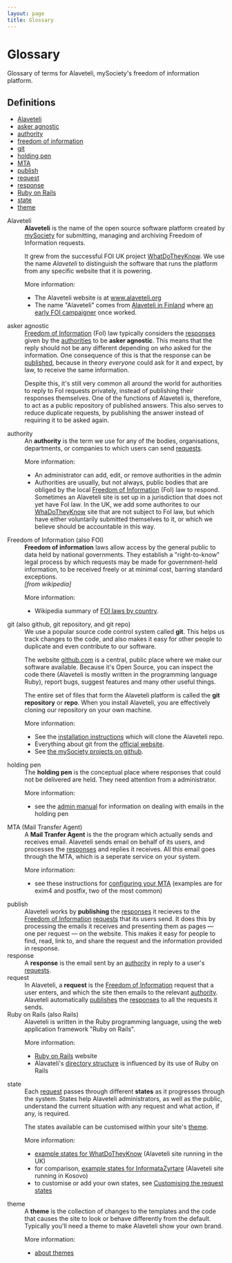 ```yaml
---
layout: page
title: Glossary
---
```


Glossary
====================

<p class="lead">
	Glossary of terms for Alaveteli, mySociety's freedom of information
 	platform.
</p>

Definitions
-----------

<ul class="definitions">
  <li><a href="#alaveteli">Alaveteli</a></li>
  <li><a href="#agnostic">asker agnostic</a></li>
  <li><a href="#authority">authority</a></li>
  <li><a href="#foi">freedom of information</a></li>
  <li><a href="#git">git</a></li>
  <li><a href="#holding_pen">holding pen</a></li>
  <li><a href="#mta">MTA</a></li>
  <li><a href="#publish">publish</a></li>
  <li><a href="#request">request</a></li>
  <li><a href="#response">response</a></li>
  <li><a href="#rails">Ruby&nbsp;on&nbsp;Rails</a></li>
  <li><a href="#state">state</a></li>
  <li><a href="#theme">theme</a></li>
</ul>


<dl class="glossary">

  <dt>
    <a name="alaveteli">Alaveteli</a>
  </dt>
  <dd>
    <strong>Alaveteli</strong> is the name of the open source software platform created
    by <a href="http://www.mysociety.org">mySociety</a> for submitting,
    managing and archiving Freedom of Information requests.
    <p>
      It grew from the successful FOI UK project 
      <a href="http://www.whatdotheyknow.com">WhatDoTheyKnow</a>.
      We use the name <em>Alaveteli</em> to distinguish the software
      that runs the platform from any specific website that it is powering.
    </p>
    <div class="more-info">
      <p>More information:</p>
      <ul>
        <li>
          The Alaveteli website is at <a href="http://www.alaveteli.org">www.alaveteli.org</a>
        </li>
        <li>
          The name "Alaveteli" comes from 
          <a href="http://en.wikipedia.org/wiki/Alaveteli,_Finland">Alaveteli in Finland</a>
          where 
          <a href="http://en.wikipedia.org/wiki/Anders_Chydenius">an early FOI campaigner</a>
          once worked.
        </li>
      </ul>
    </div>
  </dd>

  <dt>
    <a name="agnostic">asker agnostic</a>
  </dt>
  <dd>
	  <a href="#foi" class="glossary">Freedom of Information</a> (FoI) law typically considers
    the <a href="#response" class="glossary">responses</a> given by the 
    <a href="#authority" class="glossary">authorities</a> to be <strong>asker agnostic</strong>. This means
    that the reply should not be any different depending on <em>who</em> asked for the 
    information. One consequence of this is that the response
    can be <a href="#publish" class="glossary">published</a>, because in theory <em>everyone</em>
    could ask for it and expect, by law, to receive the same information. 
    <p>
      Despite this, it's still very common all around the world for authorities to reply
      to FoI requests privately, instead of publishing their responses themselves. One of the
      functions of Alaveteli is, therefore, to act as a public repository of published answers.
      This also serves to reduce duplicate requests, by publishing the answer instead of
      requiring it to be asked again.
    </p>
  <dt>
    <a name="authority">authority</a>
  </dt>
  <dd>
	  An <strong>authority</strong> is the term we use for any of the bodies, organisations,
    departments, or companies to which users can send <a href="#request" class="glossary">requests</a>.
    <div class="more-info">
      <p>More information:</p>
      <ul>
        <li>
          An administrator can add, edit, or remove authorities in the admin
        </li>
        <li>
          Authorities are usually, but not always, public bodies that are obliged by the local
          <a href="#foi" class="glossary">Freedom of Information</a> (FoI) law to respond. Sometimes an
          Alaveteli site is set up in a jurisdiction that does not yet have FoI law. In the UK,
          we add some authorites to our <a href="https://www.whatdotheyknow.com">WhaDoTheyKnow</a>
          site that are not subject to FoI law, but which have either voluntarily submitted themselves
          to it, or which we believe should be accountable in this way.
        </li>
      </ul>
    </div>
  </dd>

  <dt>
    <a name="foi">Freedom of Information</a> (also FOI)
  </dt>
  <dd>
    <strong>Freedom of information</strong> laws allow access by the general public
    to data held by national governments. They establish a "right-to-know"
    legal process by which requests may be made for government-held
    information, to be received freely or at minimal cost, barring standard
    exceptions.
    <br>
    <em>[from wikipedia]</em>
    <div class="more-info">
      <p>More information:</p>
      <ul>
        <li>
          Wikipedia summary of <a href="http://http://en.wikipedia.org/wiki/Freedom_of_information_laws_by_country">FOI laws by country</a>.
        </li>
      </ul>
    </div>
  </dd>

  <dt>
    <a name="git">git</a> (also github,  git repository, and git repo)
  </dt>
  <dd>
    We use a popular source code control system called <strong>git</strong>. This
    helps us track changes to the code, and also makes it easy for other people
    to duplicate and even contribute to our software.
    <p>
      The website <a href="http://github.com/mysociety">github.com</a> is a central, public
      place where we make our software available. Because it's Open Source, you can
      inspect the code there (Alaveteli is mostly written in the programming language
      Ruby), report bugs, suggest features and many other useful things.
    </p>
    <p>
      The entire set of files that form the Alaveteli platform is called the
      <strong>git repository</strong> or <strong>repo</strong>. When you
      install Alaveteli, you are effectively cloning our repository on your
      own machine.
    </p>
    <div class="more-info">
      <p>More information:</p>
      <ul>
        <li>
          See the <a href="{{ site.baseurl }}installing">installation instructions</a> which will
          clone the Alaveteli repo.
        </li>
        <li>
          Everything about git from the <a
          href="//http://git-scm.com">official website</a>.
        </li>
        <li>
          See <a href="http://github.com/mysociety">the mySociety projects on
          github</a>.
        </li>
      </ul>
    </div>
  </dd>

  <dt>
    <a name="holding pen">holding pen</a>
  </dt>
  <dd>
    The <strong>holding pen</strong> is the conceptual place where responses that 
    could not be delivered are held. They need attention from a administrator.
    <div class="more-info">
      <p>More information:</p>
      <ul>
        <li>
			    see the <a href="{{ site.baseurl }}running/admin_manual">admin manual</a> for
          information on dealing with emails in the holding pen
        </li>
      </ul>
    </div>
  </dd>

  <dt>
    <a name="mta">MTA</a> (Mail Transfer Agent)
  </dt>
  <dd>
    A <strong>Mail Tranfer Agent</strong> is the the program which actually sends
    and receives email. Alaveteli sends email on behalf of its users, and processes
    the <a href="#response" class="glossary">responses</a> and replies it receives.
    All this email goes through the MTA, which is a seperate service on your system.
    <div class="more-info">
      <p>More information:</p>
      <ul>
        <li>
			    see these instructions for <a href="{{ site.baseurl }}installing/email">configuring your MTA</a>
          (examples are for exim4 and postfix, two of the most common)
        </li>
      </ul>
    </div>
    
  </dd>

  <dt>
    <a name="publish">publish</a>
  </dt>
  <dd>
    Alaveteli works by <strong>publishing</strong> the 
    <a href="#response" class="glossary">responses</a> it recieves to the 
    <a href="#foi" class="glossary">Freedom of Information</a>
    <a href="#request" class="glossary">requests</a> that its users send.
    It does this by processing the emails it receives and presenting them
    as pages &mdash; one per request &mdash; on the website. This makes it
    easy for people to find, read, link to, and share the request and the
    information provided in response.
  </dd>

  <dt>
    <a name="response">response</a>
  </dt>
  <dd>
	  A <strong>response</strong> is the email sent by an 
     <a href="#authority" class="glossary">authority</a> in reply to 
     a user's  <a href="#request" class="glossary">requests</a>.
  </dd>

  <dt>
    <a name="request">request</a>
  </dt>
  <dd>
    In Alaveteli, a <strong>request</strong> is the 
    <a href="#foi" class="glossary">Freedom of Information</a> request
    that a user enters, and which the site then emails to the relevant 
    <a href="#authority" class="glossary">authority</a>.
    Alaveteli automatically <a href="#publish" class="glossary">publishes</a>
    the <a href="#response" class="glossary">responses</a>
    to all the requests it sends.
  </dd>

  <dt>
    <a name="rails">Ruby on Rails</a> (also Rails)
  </dt>
  <dd>
    Alaveteli is written in the Ruby programming language, using
    the web application framework "Ruby on Rails".
    <div class="more-info">
      <p>More information:</p>
      <ul>
        <li>
          <a href="http://rubyonrails.org/">Ruby on Rails</a> website
        </li>
        <li>
			    Alavateli's <a href="{{ site.baseurl }}developers/directory_structure/">directory structure</a>
          is influenced by its use of Ruby on Rails
        </li>
      </ul>
    </div>

  </dd>

  <dt>
    <a name="state">state</a>
  </dt>
  <dd>
    Each <a href="#request" class="glossary">request</a> passes through different
    <strong>states</strong> as it progresses through the system.
    States help Alaveteli administrators, as well as the public, 
    understand the current situation with any request and what 
    action, if any, is required.
    <p>
      The states available can be customised within
      your site's <a href="#theme" class="glossary">theme</a>.
    </p>
    <div class="more-info">
      <p>More information:</p>
      <ul>
        <li>
			    <a href="{{ site.baseurl }}running/states">example states for WhatDoTheyKnow</a>
          (Alaveteli site running in the UK)
        </li>
        <li>
			    for comparison, <a href="{{ site.baseurl }}running/states_informatazyrtare">example states for InformataZyrtare</a>
          (Alaveteli site running in Kosovo)
        </li>
        <li>
          to customise or add your own states, see <a href="{{ site.baseurl }}customising/themes">Customising the request states</a>
        </li>
      </ul>
    </div>
    
  </dd>

  <dt>
    <a name="theme">theme</a>
  </dt>
  <dd>
	  A <strong>theme</strong> is the collection of changes to the templates
	  and the code that causes the site to look or behave differently from the 
	  default. Typically you'll need a theme to make Alaveteli show your own
	  brand.
    <div class="more-info">
      <p>More information:</p>
      <ul>
        <li>
			<a href="{{ site.baseurl }}customising/themes">about themes</a>
        </li>
      </ul>
    </div>
  </dd>

</dl>